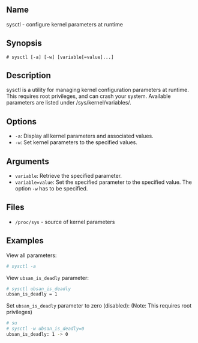 ## Name

sysctl - configure kernel parameters at runtime

## Synopsis

```**sh
# sysctl [-a] [-w] [variable[=value]...]
```

## Description

sysctl is a utility for managing kernel configuration parameters at runtime.
This requires root privileges, and can crash your system.
Available parameters are listed under /sys/kernel/variables/.

## Options

* `-a`: Display all kernel parameters and associated values.
* `-w`: Set kernel parameters to the specified values.

## Arguments

* `variable`: Retrieve the specified parameter.
* `variable=value`: Set the specified parameter to the specified value. The option `-w` has to be specified.

## Files

* `/proc/sys` - source of kernel parameters

## Examples

View all parameters:

```sh
# sysctl -a
```

View `ubsan_is_deadly` parameter:

```sh
# sysctl ubsan_is_deadly
ubsan_is_deadly = 1
```

Set `ubsan_is_deadly` parameter to zero (disabled):
(Note: This requires root privileges)

```sh
# su
# sysctl -w ubsan_is_deadly=0
ubsan_is_deadly: 1 -> 0
```
